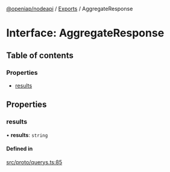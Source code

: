 [@openiap/nodeapi](../README.md) / [Exports](../modules.md) / AggregateResponse

# Interface: AggregateResponse

## Table of contents

### Properties

- [results](AggregateResponse.md#results)

## Properties

### results

• **results**: `string`

#### Defined in

[src/proto/querys.ts:85](https://github.com/openiap/nodeapi/blob/a6b5438/src/proto/querys.ts#L85)
